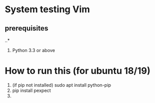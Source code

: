 # System testing Vim

## prerequisites

..*
1. Python 3.3 or above

# How to run this (for ubuntu 18/19)

1. (if pip not installed) sudo apt install python-pip
2. pip install pexpect
3. 
